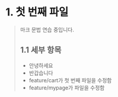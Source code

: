 # 1. 첫 번째 파일
> 마크 문법 연습 중입니다.
>
> ## 1.1 세부 항목
> * 안녕하세요
> * 반갑습니다
> * feature/cart가 첫 번째 파일을 수정함
> * feature/mypage가 파일을 수정함
> 
> 